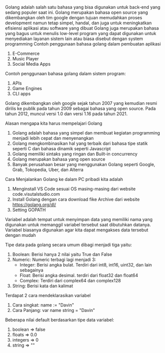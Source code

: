 Golang adalah salah satu bahasa yang bisa digunakan untuk back-end yang sedang populer saat ini. Golang merupakan bahasa open source yang dikembangkan oleh tim google dengan tujuan memudahkan proses development namun tetap simpel, handal, dan juga untuk meningkatkan efisiensi aplikasi atau software yang dibuat Golang juga merupakan bahasa yang bagus untuk menulis low-level program yang dapat digunakan untuk menyediakan layanan sistem lain atau biasa disebut dengan system programming
Contoh penggunaan bahasa golang dalam pembuatan aplikasi
1. E-Commerce
2. Music Player
3. Social Media Apps

Contoh penggunaan bahasa golang dalam sistem program:
1. APIs
2. Game Engines
3. CLI apps

Golang dikembangkan oleh google sejak tahun 2007 yang kemudian resmi dirilis ke publik pada tahun 2009 sebagai bahasa yang open source. Pada tahun 2012, muncul versi 1.0 dan versi 1.16 pada tahun 2021.

Alasan mengapa kita harus mempelajari Golang
1. Golang adalah bahasa yang simpel dan membuat kegiatan programming menjadi lebih cepat dan menyenangkan
2. Golang mengkombinasikan hal yang terbaik dari bahasa tipe statik seperti C dan bahasa dinamik seperti Javascript
3. Golang memiliki sintaks yang ringan dan Built-in concurrency
4. Golang merupakan bahasa yang open source
5. Banyak perusahaan besar yang menggunakan Golang seperti Google, Grab, Tokopedia, Uber, dan Alterra

Cara Menjalankan Golang ke dalam PC pribadi kita adalah
1. Menginstall VS Code sesuai OS masing-masing dari website code.visutalstudio.com
2. Install Golang dengan cara download fike Archive dari website https://golang.org/dl/
3. Setting GOPATH

Variabel adalah tempat untuk menyimpan data yang memiliki nama yang digunakan untuk memanggil variabel tersebut saat dibutuhkan datanya. Variabel biasanya digunakan agar kita dapat mengakses data tersebut dengan mudah

Tipe data pada golang secara umum dibagi menjadi tiga yaitu:
1. Boolean: Berisi hanya 2 nilai yaitu True dan False
2. Numeric: Numeric terbagi lagi menjadi 3:
    - Integer: Berisi angka bulat. Terdiri dari int8, int16, uint32, dan lain sebagainya
    - Float: Berisi angka desimal. terdiri dari float32 dan float64
    - Complex: Terdiri dari complex64 dan complex128
3. String: Berisi kata dan kalimat

Terdapat 2 cara mendeklarasikan variabel
1. Cara singkat: name := "Davin"
2. Cara Panjang: var name string = "Davin"

Beberapa nilai default berdasarkan tipe data variabel:
1. boolean => false
2. floats => 0.0
3. integers => 0
4. string => ""